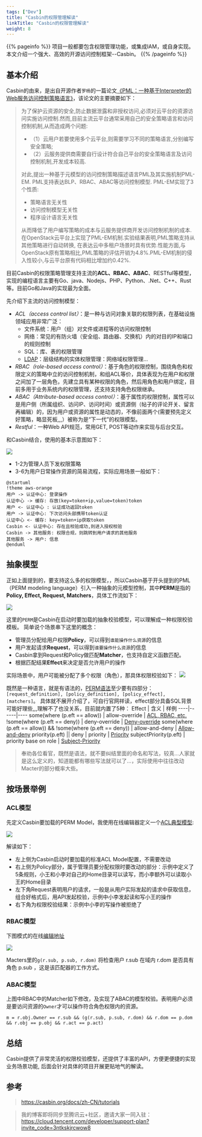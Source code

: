 ```yaml
---
tags: ["Dev"]
title: "Casbin的权限管理解读"
linkTitle: "Casbin的权限管理解读"
weight: 8
---
```


{{% pageinfo %}}
项目一般都要包含权限管理功能，或集成IAM，或自身实现。本文介绍一个强大、高效的开源访问控制框架--Casbin。
{{% /pageinfo %}}

## 基本介绍

Casbin的由来，是出自开源作者`罗杨`的一篇论文[《PML：一种基于Interpreter的Web服务访问控制策略语言》](https://arxiv.org/abs/1903.09756)，该论文的主要摘要如下：

> 为了保护云资源的安全,防止数据泄露和非授权访问,必须对云平台的资源访问实施访问控制.然而,目前主流云平台通常采用自己的安全策略语言和访问控制机制,从而造成两个问题:
> - （1）云用户若要使用多个云平台,则需要学习不同的策略语言,分别编写安全策略;
> - （2）云服务提供商需要自行设计符合自己平台的安全策略语言及访问控制机制,开发成本较高.
> 
> 对此,提出一种基于元模型的访问控制策略描述语言PML及其实施机制PML-EM. PML支持表达BLP、RBAC、ABAC等访问控制模型.
> PML-EM实现了3个性质:
> - 策略语言无关性
> - 访问控制模型无关性
> - 程序设计语言无关性
> 
> 从而降低了用户编写策略的成本与云服务提供商开发访问控制机制的成本. 在OpenStack云平台上实现了PML-EM机制.实验结果表明,PML策略支持从其他策略进行自动转换,
> 在表达云中多租户场景时具有优势.性能方面,与OpenStack原有策略相比,PML策略的评估开销为4.8%.PML-EM机制的侵入性较小,与云平台原有代码相比增加约0.42%. 


目前Casbin的权限策略管理支持主流的**ACL、RBAC、ABAC**、RESTful等模型，实现的编程语言主要有Go、java、Nodejs、PHP、Python、.Net、C++、Rust等。目前Go和Java的实现最为全面。

先介绍下主流的访问控制模型：
- _ACL（access control list）_：是一种与访问对象关联的权限列表，在基础设施领域应用非常广泛：
  - 文件系统：用户（组）对文件或进程等的访问权限控制
  - 网络：常见的有防火墙（安全组、路由器、交换机）内的对目的IP和端口的规则控制
  - SQL：库、表的权限管理
  - [LDAP](../openldap之拨云去日)：层级结构的实体权限管理：网络域权限管理...
- _RBAC（role-based access control）_：基于角色的权限控制，围绕角色和权限定义的策略中立的访问控制机制，和组ACL等价，具体表现为在用户和权限之间加了一层角色，先建立具有某种权限的角色，然后用角色和用户绑定，目前多用于业务系统内的权限管理，还支持支持角色权限继承。
- _ABAC（Attribute-based access control）_：基于属性的权限控制，属性可以是用户侧（所属组织、访问IP、访问时间）或资源侧（帖子的评论开关、留言再编辑）的，因为用户或资源的属性是动态的，不像前面两个(需要预先定义好策略，略显死板,,,）被称为是“下一代”的权限模型。
- _Restful_：一种Web API规范，常用GET, POST等动作来实现与后台交互。

和Casbin结合，使用的基本示意图如下：

![](/images/Casbin-使用示意图.drawio.png)

- 1-2为管理人员下发权限策略
- 3-6为用户日常操作资源的简易流程，实际应用场景一般如下：

```plantuml
@startuml
!theme aws-orange
用户 -> 认证中心: 登录操作
认证中心 -> 缓存: 存放(key=token+ip,value=token)token
用户 <- 认证中心 : 认证成功返回token
用户 -> 认证中心: 下次访问头部携带token认证
认证中心 <- 缓存: key=token+ip获取token
Casbin <- 认证中心: 存在且校验成功,则进入授权校验
Casbin -> 其他服务: 权限合规，则跳转到用户请求的其他服务
其他服务 -> 用户: 信息
@enduml
```


## 抽象模型

正如上面提到的，要支持这么多的权限模型，，所以Casbin基于开头提到的PML（PERM modeling language）引入一种抽象的元模型控制，其中**PERM**是指的**Policy, Effect, Request, Matchers**，具体工作流如下：

![](/images/Casbin-2022-01-26-23-21-26.png)

这里的`PERM`是Casbin在启动时要加载的抽象校验模型，可以理解成一种权限校验模板。 简单说个场景串下这里的概念：

- 管理员分配给用户权限**Policy**，可以得到`谁能操作什么资源`的信息
- 用户发起请求**Request**，可以得到`谁要操作什么资源`的信息
- Casbin拿到Request和Policy做匹配**Matcher**，也支持自定义函数匹配。
- 根据匹配结果**Effect**来决定是否允许用户的操作

实际场景中，用户可能被分配了多个权限（角色），那具体权限校验如下：
![](/images/Casbin-2022-01-26-23-47-48.png)

既然是一种语言，就是有语法的，[PERM语法](https://casbin.org/docs/zh-CN/syntax-for-models)至少要有四部分：`[request_definition], [policy_definition], [policy_effect], [matchers]`。
具体就不展开介绍了，可自行官网祥读，effect部分具备SQL背景可能好理些,,,理解不了也没关系，目前就内置了5种：
Effect | 含义 | 样例
----|------|----
some(where (p.eft == allow)) | allow-override | [ACL, RBAC, etc.](https://casbin.org/docs/zh-CN/supported-models#examples)
!some(where (p.eft == deny)) | deny-override | [Deny-override](https://casbin.org/docs/zh-CN/supported-models#examples)
some(where (p.eft == allow)) && !some(where (p.eft == deny)) | allow-and-deny | [Allow-and-deny](https://casbin.org/docs/zh-CN/supported-models#examples)
priority(p.eft) &#124;&#124; deny | priority | [Priority](https://casbin.org/docs/zh-CN/supported-models#examples)
subjectPriority(p.eft) | priority base on role | [Subject-Priority](https://casbin.org/docs/zh-CN/supported-models#examples) 

> 奉劝各位看官，既然是语法，就不要纠结里面的命名和写法，较真...人家就是这么定义的，知道能都有哪些写法就可以了...，实际使用中往往改动Macter的部分概率大些。

## 按场景举例

### ACL模型

先定义Casbin要加载的PERM Model，我使用在线编辑器定义一个[ACL典型模型](https://casbin.org/casbin-editor/#6TQQJ8EQF):

![](/images/Casbin-2022-01-27-09-48-25.png)

解读如下：
- 左上侧为Casbin启动时要加载的标准ACL Model配置，不需要改动
- 右上侧为Policy部分，属于管理员要分配权限时要改动的部分：示例中定义了5条规则，小王和小李对自己的Home目录可以读写，而小李额外可以读取小王的Home目录
- 左下角Request表明用户的请求，一般是从用户实际发起的请求中获取信息，组合好格式后，用API发起校验，示例中小李发起读和写小王的操作
- 右下角为权限校验结果：示例中小李的写操作被拒绝了

### RBAC模型

下图模式的在线[编辑地址](https://casbin.org/casbin-editor/#F8A6D8YHE)

![](/images/Casbin-2022-01-27-16-31-44.png)

Macters里的`g(r.sub, p.sub, r.dom)` 将检查用户 r.sub 在域内 r.dom 是否具有角色 p.sub ，这是该匹配器的工作方式。


### ABAC模型

上图中RBAC中的Matcher如下修改，及实现了ABAC的模型校验。表明用户必须是要访问资源的`Owner`才可以操作符合角色权限内的资源。

```Conf
m = r.obj.Owner == r.sub && (g(r.sub, p.sub, r.dom) && r.dom == p.dom && r.obj == p.obj && r.act == p.act)
```

## 总结

Casbin提供了非常灵活的权限校验模型，还提供了丰富的API，方便更便捷的实现业务场景功能, 后面会针对具体的项目开展更贴地气的解读。

## 参考
> https://casbin.org/docs/zh-CN/tutorials

> 我的博客即将同步至腾讯云+社区，邀请大家一同入驻：https://cloud.tencent.com/developer/support-plan?invite_code=3ntkskjrcwow8